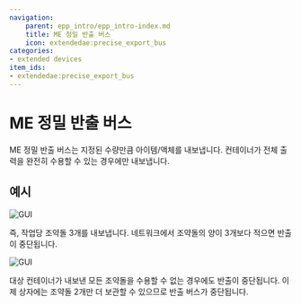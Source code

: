 ```yaml
---
navigation:
    parent: epp_intro/epp_intro-index.md
    title: ME 정밀 반출 버스
    icon: extendedae:precise_export_bus
categories:
- extended devices
item_ids:
- extendedae:precise_export_bus
---
```


# ME 정밀 반출 버스

<GameScene zoom="8" background="transparent">
<ImportStructure src="../structure/cable_precise_export_bus.snbt"></ImportStructure>
</GameScene>

ME 정밀 반출 버스는 지정된 수량만큼 아이템/액체를 내보냅니다. 컨테이너가 전체 출력을 완전히 수용할 수 있는 경우에만 내보냅니다.

## 예시

![GUI](../pic/pre_bus_gui1.png)

즉, 작업당 조약돌 3개를 내보냅니다. 네트워크에서 조약돌의 양이 3개보다 적으면 반출이 중단됩니다.

![GUI](../pic/pre_bus_gui2.png)

대상 컨테이너가 내보낸 모든 조약돌을 수용할 수 없는 경우에도 반출이 중단됩니다. 이제 상자에는 조약돌 2개만 더 보관할 수 있으므로 반출 버스가 중단됩니다.
